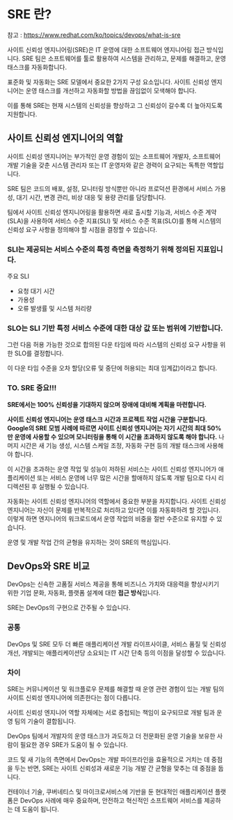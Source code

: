 # SRE 란?
참고 : https://www.redhat.com/ko/topics/devops/what-is-sre

사이트 신뢰성 엔지니어링(SRE)은 IT 운영에 대한 소프트웨어 엔지니어링 접근 방식입니다. SRE 팀은 소프트웨어를 툴로 활용하여 시스템을 관리하고, 문제를 해결하고, 운영 태스크를 자동화합니다.

표준화 및 자동화는 SRE 모델에서 중요한 2가지 구성 요소입니다. 사이트 신뢰성 엔지니어는 운영 태스크를 개선하고 자동화할 방법을 끊임없이 모색해야 합니다.

이를 통해 SRE는 현재 시스템의 신뢰성을 향상하고 그 신뢰성이 갈수록 더 높아지도록 지원합니다. 

## 사이트 신뢰성 엔지니어의 역할
사이트 신뢰성 엔지니어는 부가적인 운영 경험이 있는 소프트웨어 개발자, 소프트웨어 개발 기술을 갖춘 시스템 관리자 또는 IT 운영자와 같은 경력이 요구되는 독특한 역할입니다. 

SRE 팀은 코드의 배포, 설정, 모니터링 방식뿐만 아니라 프로덕션 환경에서 서비스 가용성, 대기 시간, 변경 관리, 비상 대응 및 용량 관리를 담당합니다.

팀에서 사이트 신뢰성 엔지니어링을 활용하면 새로 출시할 기능과, 서비스 수준 계약(SLA)을 사용하여 서비스 수준 지표(SLI) 및 서비스 수준 목표(SLO)를 통해 시스템의 신뢰성 요구 사항을 정의해야 할 시점을 결정할 수 있습니다. 

### SLI는 제공되는 서비스 수준의 특정 측면을 측정하기 위해 정의된 지표입니다. 
주요 SLI
* 요청 대기 시간
* 가용성
* 오류 발생률 및 시스템 처리량 

### SLO는 SLI 기반 특정 서비스 수준에 대한 대상 값 또는 범위에 기반합니다.

그런 다음 허용 가능한 것으로 합의된 다운 타임에 따라 시스템의 신뢰성 요구 사항을 위한 SLO를 결정합니다.
 
이 다운 타임 수준을 오차 할당(오류 및 중단에 허용되는 최대 임계값)이라고 합니다. 

### TO. SRE 중요!!!
**SRE에서는 100% 신뢰성을 기대하지 않으며 장애에 대비해 계획을 마련합니다.**

**사이트 신뢰성 엔지니어는 운영 태스크 시간과 프로젝트 작업 시간을 구분합니다. Google의 SRE 모범 사례에 따르면 사이트 신뢰성 엔지니어는 자기 시간의 최대 50%만 운영에 사용할 수 있으며 모니터링을 통해 이 시간을 초과하지 않도록 해야 합니다.**
나머지 시간은 새 기능 생성, 시스템 스케일 조정, 자동화 구현 등의 개발 태스크에 사용해야 합니다.

이 시간을 초과하는 운영 작업 및 성능이 저하된 서비스는 사이트 신뢰성 엔지니어가 애플리케이션 또는 서비스 운영에 너무 많은 시간을 할애하지 않도록 개발 팀으로 다시 리디렉션된 후 실행될 수 있습니다.

자동화는 사이트 신뢰성 엔지니어의 역할에서 중요한 부분을 차지합니다. 사이트 신뢰성 엔지니어는 자신이 문제를 반복적으로 처리하고 있다면 이를 자동화하려 할 것입니다. 이렇게 하면 엔지니어의 워크로드에서 운영 작업의 비중을 절반 수준으로 유지할 수 있습니다. 
 
운영 및 개발 작업 간의 균형을 유지하는 것이 SRE의 핵심입니다.
 
## DevOps와 SRE 비교
DevOps는 신속한 고품질 서비스 제공을 통해 비즈니스 가치와 대응력을 향상시키기 위한 기업 문화, 자동화, 플랫폼 설계에 대한 **접근 방식**입니다. 

SRE는 DevOps의 구현으로 간주될 수 있습니다.

### 공통
DevOps 및 SRE 모두 더 빠른 애플리케이션 개발 라이프사이클, 서비스 품질 및 신뢰성 개선, 개발되는 애플리케이션당 소요되는 IT 시간 단축 등의 이점을 달성할 수 있습니다.

### 차이
SRE는 커뮤니케이션 및 워크플로우 문제를 해결할 때 운영 관련 경험이 있는 개발 팀의 사이트 신뢰성 엔지니어에 의존한다는 점이 다릅니다.

사이트 신뢰성 엔지니어 역할 자체에는 서로 중첩되는 책임이 요구되므로 개발 팀과 운영 팀의 기술이 결합됩니다. 

DevOps 팀에서 개발자의 운영 태스크가 과도하고 더 전문화된 운영 기술을 보유한 사람이 필요한 경우 SRE가 도움이 될 수 있습니다. 

코드 및 새 기능의 측면에서 DevOps는 개발 파이프라인을 효율적으로 거치는 데 중점을 두는 반면, SRE는 사이트 신뢰성과 새로운 기능 개발 간 균형을 맞추는 데 중점을 둡니다. 

컨테이너 기술, 쿠버네티스 및 마이크로서비스에 기반을 둔 현대적인 애플리케이션 플랫폼은 DevOps 사례에 매우 중요하며, 안전하고 혁신적인 소프트웨어 서비스를 제공하는 데 도움이 됩니다.
